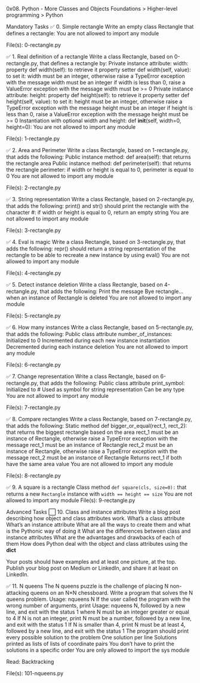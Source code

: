 0x08. Python - More Classes and Objects
Foundations > Higher-level programming > Python

Mandatory Tasks
✅ 0. Simple rectangle
Write an empty class Rectangle that defines a rectangle: You are not allowed to import any module

File(s): 0-rectangle.py

✅ 1. Real definition of a rectangle
Write a class Rectangle, based on 0-rectangle.py, that defines a rectangle by: Private instance attribute: width: property def width(self): to retrieve it property setter def width(self, value): to set it: width must be an integer, otherwise raise a TypeError exception with the message width must be an integer if width is less than 0, raise a ValueError exception with the message width must be >= 0 Private instance attribute: height: property def height(self): to retrieve it property setter def height(self, value): to set it: height must be an integer, otherwise raise a TypeError exception with the message height must be an integer if height is less than 0, raise a ValueError exception with the message height must be >= 0 Instantiation with optional width and height: def __init__(self, width=0, height=0): You are not allowed to import any module

File(s): 1-rectangle.py

✅ 2. Area and Perimeter
Write a class Rectangle, based on 1-rectangle.py, that adds the following: Public instance method: def area(self): that returns the rectangle area Public instance method: def perimeter(self): that returns the rectangle perimeter: if width or height is equal to 0, perimeter is equal to 0 You are not allowed to import any module

File(s): 2-rectangle.py

✅ 3. String representation
Write a class Rectangle, based on 2-rectangle.py, that adds the following: print() and str() should print the rectangle with the character #: if width or height is equal to 0, return an empty string You are not allowed to import any module

File(s): 3-rectangle.py

✅ 4. Eval is magic
Write a class Rectangle, based on 3-rectangle.py, that adds the following: repr() should return a string representation of the rectangle to be able to recreate a new instance by using eval() You are not allowed to import any module

File(s): 4-rectangle.py

✅ 5. Detect instance deletion
Write a class Rectangle, based on 4-rectangle.py, that adds the following: Print the message Bye rectangle... when an instance of Rectangle is deleted You are not allowed to import any module

File(s): 5-rectangle.py

✅ 6. How many instances
Write a class Rectangle, based on 5-rectangle.py, that adds the following: Public class attribute number_of_instances: Initialized to 0 Incremented during each new instance instantiation Decremented during each instance deletion You are not allowed to import any module

File(s): 6-rectangle.py

✅ 7. Change representation
Write a class Rectangle, based on 6-rectangle.py, that adds the following: Public class attribute print_symbol: Initialized to # Used as symbol for string representation Can be any type You are not allowed to import any module

File(s): 7-rectangle.py

✅ 8. Compare rectangles
Write a class Rectangle, based on 7-rectangle.py, that adds the following: Static method def bigger_or_equal(rect_1, rect_2): that returns the biggest rectangle based on the area rect_1 must be an instance of Rectangle, otherwise raise a TypeError exception with the message rect_1 must be an instance of Rectangle rect_2 must be an instance of Rectangle, otherwise raise a TypeError exception with the message rect_2 must be an instance of Rectangle Returns rect_1 if both have the same area value You are not allowed to import any module

File(s): 8-rectangle.py

✅ 9. A square is a rectangle
Class method `def square(cls, size=0):` that returns a new `Rectangle` instance with `width == height == size`
You are not allowed to import any module
File(s): 9-rectangle.py

Advanced Tasks
⬜ 10. Class and instance attributes
Write a blog post describing how object and class attributes work. What’s a class attribute What’s an instance attribute What are all the ways to create them and what is the Pythonic way of doing it What are the differences between class and instance attributes What are the advantages and drawbacks of each of them How does Python deal with the object and class attributes using the __dict__

Your posts should have examples and at least one picture, at the top. Publish your blog post on Medium or LinkedIn, and share it at least on LinkedIn.

✅ 11. N queens
The N queens puzzle is the challenge of placing N non-attacking queens on an N×N chessboard. Write a program that solves the N queens problem. Usage: nqueens N If the user called the program with the wrong number of arguments, print Usage: nqueens N, followed by a new line, and exit with the status 1 where N must be an integer greater or equal to 4 If N is not an integer, print N must be a number, followed by a new line, and exit with the status 1 If N is smaller than 4, print N must be at least 4, followed by a new line, and exit with the status 1 The program should print every possible solution to the problem One solution per line Solutions printed as lists of lists of coordinate pairs You don’t have to print the solutions in a specific order You are only allowed to import the sys module

Read: Backtracking

File(s): 101-nqueens.py
